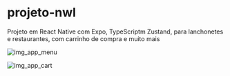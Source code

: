 # projeto-nwl
Projeto em React Native com Expo, TypeScriptm Zustand, para lanchonetes e restaurantes, com carrinho de compra e muito mais

![img_app_menu](https://github.com/LuccasCaron/projeto-nwl/assets/127347354/5198e98e-3ede-447e-9d9a-e624cbf4391c)


![img_app_cart](https://github.com/LuccasCaron/projeto-nwl/assets/127347354/45fd82a7-120c-447b-a28a-3b9ab7cc16b6)
